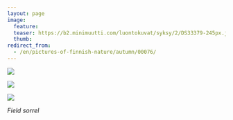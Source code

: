 ```yaml
---
layout: page
image:
  feature:
  teaser: https://b2.minimuutti.com/luontokuvat/syksy/2/DS33379-245px.jpg
  thumb:
redirect_from:
  - /en/pictures-of-finnish-nature/autumn/00076/
---
```


![](https://b2.minimuutti.com/luontokuvat/syksy/2/DS33383-800px.jpg)

![](https://b2.minimuutti.com/luontokuvat/syksy/2/DS33381-800px.jpg)

![](https://b2.minimuutti.com/luontokuvat/syksy/2/DS33379-800px.jpg)

*Field sorrel*
